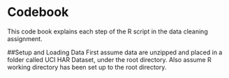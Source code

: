 # Codebook
This code book explains each step of the R script in the data cleaning assignment.

##Setup and Loading Data
First assume data are unzipped and placed in a folder called UCI HAR Dataset, under the root directory. Also assume R working directory has been set up to the root directory.
